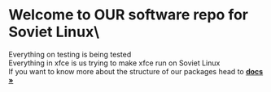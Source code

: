 # Welcome to OUR software repo for Soviet Linux\
Everything on testing is being tested\
Everything in xfce is us trying to make xfce run on Soviet Linux\
If you want to know more about the structure of our packages head to <a href="https://docs.sovietlinux.ml/"><strong>docs »</strong></a>
